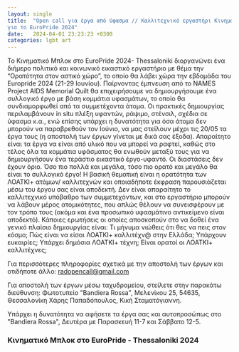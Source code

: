 ```yaml
---
layout: single
title:  "Open call για έργα από ύφασμα // Καλλιτεχνικό εργαστήρι Κινηματικού Μπλοκ 
για το EuroPride 2024"
date:   2024-04-01 23:23:23 +0300
categories: lgbt art
---
```

Το Κινηματικό Μπλοκ στο EuroPride 2024- Thessaloniki διοργανώνει ένα διήμερο πολιτικό και κοινωνικό εικαστικό εργαστήριο με θέμα την “Ορατότητα στον αστικό χώρο”, το οποίο θα λάβει χώρα την εβδομάδα του Europride 2024 (21-29 Ιουνίου).
Παίρνοντας έμπνευση από το NAMES Project AIDS Memorial Quilt θα επιχειρήσουμε να δημιουργήσουμε ένα συλλογικό έργο με βάση κομμάτια υφασμάτων, το οποίο θα συνδιαμορφωθεί από τα συμμετέχοντα άτομα. Οι πρακτικές δημιουργίας περιλαμβάνουν in situ πλέξη υφαντών, ράψιμο, στένσιλ, σχέδια σε ύφασμα κ.α., ενώ επίσης υπάρχει η δυνατότητα για όσα άτομα δεν μπορούν να παραβρεθούν τον Ιούνιο, να μας στείλουν μέχρι τις 20/05 τα έργα τους (η αποστολή των έργων γίνεται με δικά σας έξοδα). Απαραίτητο είναι τα έργα να είναι από υλικό που να μπορεί να ραφτεί, καθώς στο τέλος όλα τα κομμάτια υφάσματος θα ενωθούν μεταξύ τους για να δημιουργήσουν ένα τεράστιο εικαστικό έργο-υφαντό. Οι διαστάσεις δεν έχουν όριο. Όσο πιο πολλά και μεγάλα, τόσο πιο ορατό και μεγάλο θα είναι το συλλογικό έργο! Η βασική θεματική είναι η ορατότητα των ΛΟΑΤΚΙ+ ατόμων/ καλλιτεχνών και οποιαδήποτε έκφραση παρουσιάζεται μέσω του έργου σας είναι αποδεκτή. Δεν είναι απαραίτητο το καλλιτεχνικό υπόβαθρο των συμμετεχόντων, και στο εργαστήριο μπορούν να λάβουν μέρος ατομικότητες, που απλώς θέλουν να συνεισφέρουν με τον τρόπο τους (ακόμα και ένα προσωπικό υφασμάτινο αντικείμενο είναι αποδεκτό).
Κάποιες ερωτήσεις οι οποίες αποσκοπούν στο να δοθεί ένα γενικό πλαίσιο δημιουργίας είναι:
Τι μήνυμα νιώθεις ότι θες να πεις στον κόσμο;
Πώς είναι να είσαι ΛΟΑΤΚΙ+ καλλιτέχν@ στην Ελλάδα; Υπάρχουν ευκαιρίες;
Υπάρχει δημόσια ΛΟΑΤΚΙ+ τέχνη; Είναι ορατοί οι ΛΟΑΤΚΙ+ καλλιτέχνες;

Για περισσότερες πληροφορίες σχετικά με την αποστολή των έργων και οτιδήποτε άλλο: <radopencall@gmail.com>

Για αποστολή των έργων μέσω ταχυδρομείου, στείλετε στην παρακάτω διεύθυνση:
Φωτοτυπείο "Bandiera Rossa", Μελενίκου 25, 54635, Θεσσαλονίκη
Χάρης Παπαδόπουλος, Κική Σταματόγιαννη.

Υπάρχει η δυνατότητα να αφήσετε τα έργα σας και αυτοπροσώπως στο "Bandiera Rossa", Δευτέρα με Παρασκευή 11-7 και Σάββατο 12-5.

### Κινηματικό Μπλοκ στο EuroPride - Thessaloniki 2024
